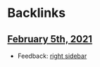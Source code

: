 
# Backlinks
## [February 5th, 2021](<February 5th, 2021.md>)
- Feedback: [right sidebar](<right sidebar.md>)

